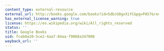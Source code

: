 ```yaml
---
content_type: external-resource
external_url: http://books.google.com/books?id=5dbcG0gxXiYC&pg=PA57&redir_esc=y#v=onepage&q&f=false
has_external_license_warning: true
license: https://en.wikipedia.org/wiki/All_rights_reserved
status: ''
title: Google Books
uid: fceb0a20-5ce2-4aa7-84aa-f9088a347008
wayback_url: ''
---
```

